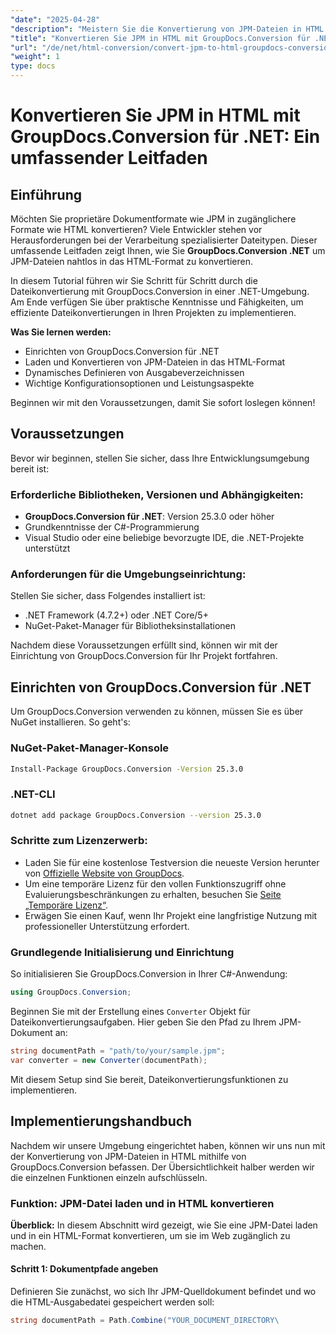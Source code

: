 ```yaml
---
"date": "2025-04-28"
"description": "Meistern Sie die Konvertierung von JPM-Dateien in HTML mit GroupDocs.Conversion für .NET mit dieser ausführlichen Anleitung. Erfahren Sie mehr über Einrichtung, Implementierung und Leistungsoptimierung."
"title": "Konvertieren Sie JPM in HTML mit GroupDocs.Conversion für .NET – Ein umfassender Leitfaden"
"url": "/de/net/html-conversion/convert-jpm-to-html-groupdocs-conversion-dotnet/"
"weight": 1
type: docs
---
```

# Konvertieren Sie JPM in HTML mit GroupDocs.Conversion für .NET: Ein umfassender Leitfaden

## Einführung

Möchten Sie proprietäre Dokumentformate wie JPM in zugänglichere Formate wie HTML konvertieren? Viele Entwickler stehen vor Herausforderungen bei der Verarbeitung spezialisierter Dateitypen. Dieser umfassende Leitfaden zeigt Ihnen, wie Sie **GroupDocs.Conversion .NET** um JPM-Dateien nahtlos in das HTML-Format zu konvertieren.

In diesem Tutorial führen wir Sie Schritt für Schritt durch die Dateikonvertierung mit GroupDocs.Conversion in einer .NET-Umgebung. Am Ende verfügen Sie über praktische Kenntnisse und Fähigkeiten, um effiziente Dateikonvertierungen in Ihren Projekten zu implementieren. 

**Was Sie lernen werden:**
- Einrichten von GroupDocs.Conversion für .NET
- Laden und Konvertieren von JPM-Dateien in das HTML-Format
- Dynamisches Definieren von Ausgabeverzeichnissen
- Wichtige Konfigurationsoptionen und Leistungsaspekte

Beginnen wir mit den Voraussetzungen, damit Sie sofort loslegen können!

## Voraussetzungen

Bevor wir beginnen, stellen Sie sicher, dass Ihre Entwicklungsumgebung bereit ist:

### Erforderliche Bibliotheken, Versionen und Abhängigkeiten:
- **GroupDocs.Conversion für .NET**: Version 25.3.0 oder höher
- Grundkenntnisse der C#-Programmierung
- Visual Studio oder eine beliebige bevorzugte IDE, die .NET-Projekte unterstützt

### Anforderungen für die Umgebungseinrichtung:
Stellen Sie sicher, dass Folgendes installiert ist:
- .NET Framework (4.7.2+) oder .NET Core/5+
- NuGet-Paket-Manager für Bibliotheksinstallationen

Nachdem diese Voraussetzungen erfüllt sind, können wir mit der Einrichtung von GroupDocs.Conversion für Ihr Projekt fortfahren.

## Einrichten von GroupDocs.Conversion für .NET

Um GroupDocs.Conversion verwenden zu können, müssen Sie es über NuGet installieren. So geht's:

### **NuGet-Paket-Manager-Konsole**
```bash
Install-Package GroupDocs.Conversion -Version 25.3.0
```

### **.NET-CLI**
```bash
dotnet add package GroupDocs.Conversion --version 25.3.0
```

### Schritte zum Lizenzerwerb:
- Laden Sie für eine kostenlose Testversion die neueste Version herunter von [Offizielle Website von GroupDocs](https://releases.groupdocs.com/conversion/net/).
- Um eine temporäre Lizenz für den vollen Funktionszugriff ohne Evaluierungsbeschränkungen zu erhalten, besuchen Sie [Seite „Temporäre Lizenz“](https://purchase.groupdocs.com/temporary-license/).
- Erwägen Sie einen Kauf, wenn Ihr Projekt eine langfristige Nutzung mit professioneller Unterstützung erfordert.

### Grundlegende Initialisierung und Einrichtung
So initialisieren Sie GroupDocs.Conversion in Ihrer C#-Anwendung:

```csharp
using GroupDocs.Conversion;
```

Beginnen Sie mit der Erstellung eines `Converter` Objekt für Dateikonvertierungsaufgaben. Hier geben Sie den Pfad zu Ihrem JPM-Dokument an:

```csharp
string documentPath = "path/to/your/sample.jpm";
var converter = new Converter(documentPath);
```

Mit diesem Setup sind Sie bereit, Dateikonvertierungsfunktionen zu implementieren.

## Implementierungshandbuch

Nachdem wir unsere Umgebung eingerichtet haben, können wir uns nun mit der Konvertierung von JPM-Dateien in HTML mithilfe von GroupDocs.Conversion befassen. Der Übersichtlichkeit halber werden wir die einzelnen Funktionen einzeln aufschlüsseln.

### Funktion: JPM-Datei laden und in HTML konvertieren

**Überblick:**
In diesem Abschnitt wird gezeigt, wie Sie eine JPM-Datei laden und in ein HTML-Format konvertieren, um sie im Web zugänglich zu machen.

#### Schritt 1: Dokumentpfade angeben
Definieren Sie zunächst, wo sich Ihr JPM-Quelldokument befindet und wo die HTML-Ausgabedatei gespeichert werden soll:

```csharp
string documentPath = Path.Combine("YOUR_DOCUMENT_DIRECTORY\